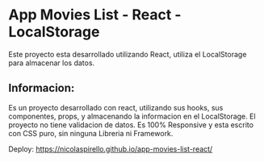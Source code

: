 # App Movies List - React - LocalStorage

Este proyecto esta desarrollado utilizando React, utiliza el LocalStorage para almacenar los datos.

## Informacion:

Es un proyecto desarrollado con react, utilizando sus hooks, sus componentes, props, y almacenando la informacion en el LocalStorage. El proyecto no tiene validacion de datos. Es 100% Responsive y esta escrito con CSS puro, sin ninguna Libreria ni Framework.

Deploy: https://nicolaspirello.github.io/app-movies-list-react/
